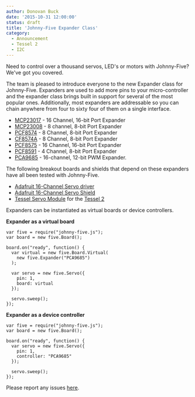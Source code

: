 ```yaml
---
author: Donovan Buck
date: '2015-10-31 12:00:00'
status: draft
title: 'Johnny-Five Expander Class'
category:
  - Announcement
  - Tessel 2
  - I2C
---
```



Need to control over a thousand servos, LED's or motors with Johnny-Five? We've got you covered.

The team is pleased to introduce everyone to the new Expander class for Johnny-Five. Expanders are used to add more pins to your micro-controller and the expander class brings built in support for several of the most popular ones. Additionally, most expanders are addressable so you can chain anywhere from four to sixty four of them on a single interface.

* [MCP23017](http://www.microchip.com/wwwproducts/Devices.aspx?product=MCP23017) - 16 Channel, 16-bit Port Expander
* [MCP23008](http://www.microchip.com/wwwproducts/Devices.aspx?product=MCP23008) - 8 channel, 8-bit Port Expander
* [PCF8574](http://www.ti.com/product/pcf8574) - 8 Channel, 8-bit Port Expander
* [CF8574A](http://www.ti.com/product/pcf8574a) - 8 Channel, 8-bit Port Expander
* [PCF8575](http://www.ti.com/product/pcf8575) - 16 Channel, 16-bit Port Expander
* [PCF8591](http://www.nxp.com/products/interface_and_connectivity/i2c/i2c_dacs_and_adcs/series/PCF8591.html) - 4 Channel, 8-bit Port Expander
* [PCA9685](http://www.nxp.com/products/power_management/lighting_driver_and_controller_ics/i2c_led_display_control/series/PCA9685.html) - 16-channel, 12-bit PWM Expander.

The following breakout boards and shields that depend on these expanders have all been tested with Johnny-Five.
* [Adafruit 16-Channel Servo driver](https://www.adafruit.com/products/815)
* [Adafruit 16-Channel Servo Shield](https://www.adafruit.com/products/1411)
* [Tessel Servo Module](https://tessel.io/modules#module-servo) for the [Tessel 2](https://tessel.io/)

Expanders can be instantiated as virtual boards or device controllers.

**Expander as a virtual board**
````
var five = require("johnny-five.js");
var board = new five.Board();

board.on("ready", function() {
  var virtual = new five.Board.Virtual(
    new five.Expander("PCA9685")
  );

  var servo = new five.Servo({
    pin: 1,
    board: virtual
  });

  servo.sweep();
});
````

**Expander as a device controller**
````
var five = require("johnny-five.js");
var board = new five.Board();

board.on("ready", function() {
  var servo = new five.Servo({
    pin: 1,
    controller: "PCA9685"
  });

  servo.sweep();
});
````

Please report any issues [here](https://github.com/rwaldron/johnny-five/issues).
